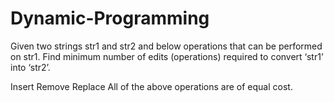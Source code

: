# Dynamic-Programming
Given two strings str1 and str2 and below operations that can be performed on str1. Find minimum number of edits (operations) required to convert ‘str1’ into ‘str2’.  

Insert
Remove
Replace
All of the above operations are of equal cost.
